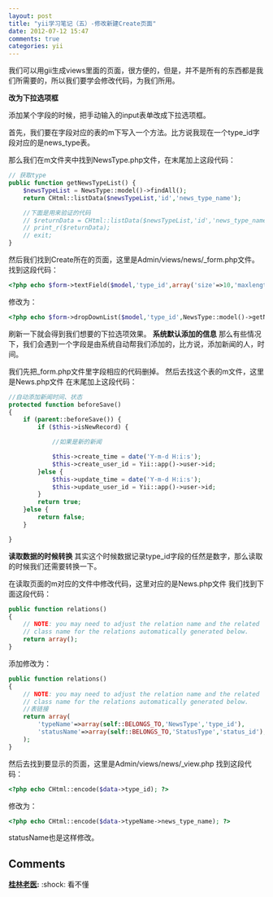 ```yaml
---
layout: post
title: "yii学习笔记（五）-修改新建Create页面"
date: 2012-07-12 15:47
comments: true
categories: yii
---
```


我们可以用gii生成views里面的页面，很方便的，但是，并不是所有的东西都是我们所需要的，所以我们要学会修改代码，为我们所用。

**改为下拉选项框**

添加某个字段的时候，把手动输入的input表单改成下拉选项框。

首先，我们要在字段对应的表的m下写入一个方法。比方说我现在一个type_id字段对应的是news_type表。

那么我们在m文件夹中找到NewsType.php文件，在末尾加上这段代码：

```php
// 获取type
public function getNewsTypeList() {
    $newsTypeList = NewsType::model()->findAll();
    return CHtml::listData($newsTypeList,'id','news_type_name');

    //下面是用来验证的代码
    // $returnData = CHtml::listData($newsTypeList,'id','news_type_name');
    // print_r($returnData);
    // exit;
}
```

然后我们找到Create所在的页面，这里是Admin/views/news/_form.php文件。 找到这段代码：

```php
<?php echo $form->textField($model,'type_id',array('size'=>10,'maxlength'=>10)); ?>
```

修改为：

```php
<?php echo $form->dropDownList($model,'type_id',NewsType::model()->getNewsTypeList()); ?>
```

刷新一下就会得到我们想要的下拉选项效果。 **系统默认添加的信息** 那么有些情况下，我们会遇到一个字段是由系统自动帮我们添加的，比方说，添加新闻的人，时间。

我们先把_form.php文件里字段相应的代码删掉。 然后去找这个表的m文件，这里是News.php文件 在末尾加上这段代码：

```php
//自动添加新闻时间、状态
protected function beforeSave()
{
    if (parent::beforeSave()) {
        if ($this->isNewRecord) {

            //如果是新的新闻

            $this->create_time = date('Y-m-d H:i:s');
            $this->create_user_id = Yii::app()->user->id;
        }else {
            $this->update_time = date('Y-m-d H:i:s');
            $this->update_user_id = Yii::app()->user->id;
        }
        return true;
    }else {
        return false;
    }

}
```

**读取数据的时候转换** 其实这个时候数据记录type_id字段的任然是数字，那么读取的时候我们还需要转换一下。

在读取页面的m对应的文件中修改代码，这里对应的是News.php文件 我们找到下面这段代码：

```php
public function relations()
{
    // NOTE: you may need to adjust the relation name and the related
    // class name for the relations automatically generated below.
    return array();
}
```

添加修改为：

```php
public function relations()
{
    // NOTE: you may need to adjust the relation name and the related
    // class name for the relations automatically generated below.
    //表链接
    return array(
        'typeName'=>array(self::BELONGS_TO,'NewsType','type_id'),
        'statusName'=>array(self::BELONGS_TO,'StatusType','status_id'),
    );
}
```

然后去找到要显示的页面，这里是Admin/views/news/_view.php 找到这段代码：

```php
<?php echo CHtml::encode($data->type_id); ?>
```

修改为：

```php
<?php echo CHtml::encode($data->typeName->news_type_name); ?>
```

statusName也是这样修改。

## Comments

**[桂林老医](#111 "2012-07-13 16:04:30"):** :shock: 看不懂

